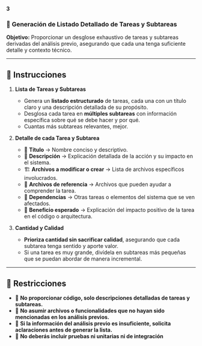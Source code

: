 **3**
### 📌 **Generación de Listado Detallado de Tareas y Subtareas**
**Objetivo:** Proporcionar un desglose exhaustivo de tareas y subtareas derivadas del análisis previo, asegurando que cada una tenga suficiente detalle y contexto técnico.

---

## **📌 Instrucciones**
1. **Lista de Tareas y Subtareas**  
   - Genera un **listado estructurado** de tareas, cada una con un título claro y una descripción detallada de su propósito.  
   - Desglosa cada tarea en **múltiples subtareas** con información específica sobre qué se debe hacer y por qué.  
   - Cuantas más subtareas relevantes, mejor.

2. **Detalle de cada Tarea y Subtarea**  
   - 📌 **Título** → Nombre conciso y descriptivo.  
   - 📝 **Descripción** → Explicación detallada de la acción y su impacto en el sistema.  
   - 🏗️ **Archivos a modificar o crear** → Lista de archivos específicos involucrados.  
   - 📂 **Archivos de referencia** → Archivos que pueden ayudar a comprender la tarea.  
   - 🔗 **Dependencias** → Otras tareas o elementos del sistema que se ven afectados.  
   - 🎯 **Beneficio esperado** → Explicación del impacto positivo de la tarea en el código o arquitectura.

3. **Cantidad y Calidad**  
   - **Prioriza cantidad sin sacrificar calidad**, asegurando que cada subtarea tenga sentido y aporte valor.  
   - Si una tarea es muy grande, divídela en subtareas más pequeñas que se puedan abordar de manera incremental.

---

## **📌 Restricciones**
- 🚫 **No proporcionar código, solo descripciones detalladas de tareas y subtareas.**
- 🚫 **No asumir archivos o funcionalidades que no hayan sido mencionadas en los análisis previos.**
- 🚫 **Si la información del análisis previo es insuficiente, solicita aclaraciones antes de generar la lista.**
- 🚫 **No deberás incluir pruebas ni unitarias ni de integración**
